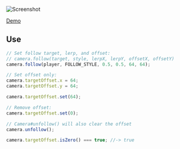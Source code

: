 ![Screenshot](https://samme.github.io/phaser-camera-offset/screenshot.png)

[Demo](https://samme.github.io/phaser-camera-offset/)

Use
---

```javascript
// Set follow target, lerp, and offset:
// camera.follow(target, style, lerpX, lerpY, offsetX, offsetY)
camera.follow(player, FOLLOW_STYLE, 0.5, 0.5, 64, 64);

// Set offset only:
camera.targetOffset.x = 64;
camera.targetOffset.y = 64;

camera.targetOffset.set(64);

// Remove offset:
camera.targetOffset.set(0);

// Camera#unfollow() will also clear the offset
camera.unfollow();

camera.targetOffset.isZero() === true; //-> true
```
